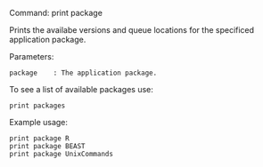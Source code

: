 Command: print package <package>

Prints the availabe versions and queue locations for the specificed application package.

Parameters:

    package    : The application package.

To see a list of available packages use:

    print packages

Example usage:

    print package R
    print package BEAST
    print package UnixCommands


